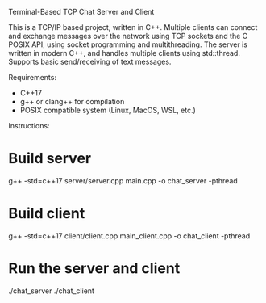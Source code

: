 Terminal-Based TCP Chat Server and Client 

This is a TCP/IP based project, written in C++. Multiple clients can connect and exchange messages over the network using TCP sockets and the C POSIX API, using socket programming and multithreading.
The server is written in modern C++, and handles multiple clients using std::thread. 
Supports basic send/receiving of text messages.

Requirements: 
- C++17
- g++ or clang++ for compilation
- POSIX compatible system (Linux, MacOS, WSL, etc.)


Instructions:
# Build server
g++ -std=c++17 server/server.cpp main.cpp -o chat_server -pthread

# Build client
g++ -std=c++17 client/client.cpp main_client.cpp -o chat_client -pthread

# Run the server and client
./chat_server ./chat_client
